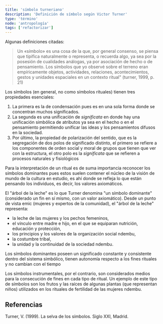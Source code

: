 ```yaml
---
title: 'símbolo turneriano'
description: 'Definición de símbolo según Victor Turner'
type: 'término'
node: 'antropología'
tags: ['refactorizar']
---
```


Algunas definiciones citadas:

>Un «símbolo» es una cosa de la que, por general consenso, se piensa que  tipifica naturalmente o representa, o recuerda algo, ya sea por la  posesión de cualidades análogas, ya por asociación de hecho o de  pensamiento. Los símbolos que yo observé sobre el terreno eran  empíricamente objetos, actividades, relaciones, acontecimientos, gestos y unidades espaciales en un contexto ritual" (turner, 1999, p. 21)

Los símbolos (en general, no como símbolos rituales) tienen tres propiedades esenciales: 

1. La primera es la de condensación pues es en una sola forma donde se concentran muchos significados. 
2. La segunda es una unificación de *significata* en donde hay  una unificación simbólica de atributos ya sea en el hecho o en el  pensamiento permitiendo unificar las ideas y los pensamientos difusos en la sociedad. 
3. Por último, la propiedad de polarización del sentido, que  es la segregación de dos polos de significado distinto, el primero se  refiere a los componentes de orden social y moral de grupos que tienen  que ver con la estructura, el otro polo es la *significata* que se  refieren a procesos naturales y fisiológicos

Para la interpretación de un ritual es de suma importancia reconocer  los símbolos dominantes pues estos suelen contener el núcleo de la  visión de mundo de la cultura en estudio, es ahí donde se refleja lo que están pensando los individuos, es decir, los valores axiomáticos.

El "árbol de la leche" es lo que Turner denomina "un símbolo  dominante" (considerado un fin en sí mismo, con un valor axiomático).  Desde un punto de vista emic (mujeres y expertos de la comunidad), el  "árbol de la leche" representa:

- la leche de las mujeres y los pechos femeninos,
- el vínculo entre madre e hijo, en el que se equiparan nutrición, educación y protección,
- los principios y los valores de la organización social ndembu,
- la costumbre tribal,
- la unidad y la continuidad de la sociedad ndembu.

Los símbolos dominantes poseen un significado constante y consistente dentro del sistema simbólico, tienen autonomía respecto a los fines  rituales y no cambian con el tiempo

Los símbolos instrumentales, por el contrario, son considerados  medios para la consecución de fines en cada tipo de ritual. Un ejemplo  de este tipo de símbolos son los frutos y las raíces de algunas plantas  (que representan niños) utilizados en los rituales de fertilidad de las  mujeres ndembu.

## Referencias 

Turner, V. (1999). La selva de los símbolos. Siglo XXI, Madrid.
